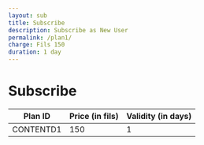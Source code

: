 ```yaml
---
layout: sub
title: Subscribe
description: Subscribe as New User
permalink: /plan1/
charge: Fils 150
duration: 1 day
---
```


# Subscribe 

|Plan ID  |Price (in fils)|Validity (in days)|
|---------|---------------|------------------|
|CONTENTD1| 150           | 1                |

